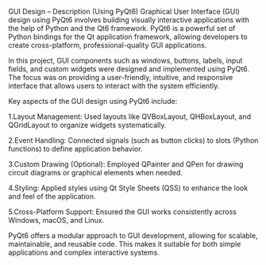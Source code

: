 GUI Design – Description (Using PyQt6)
Graphical User Interface (GUI) design using PyQt6 involves building visually interactive applications with the help of Python and the Qt6 framework. PyQt6 is a powerful set of Python bindings for the Qt application framework, allowing developers to create cross-platform, professional-quality GUI applications.

In this project, GUI components such as windows, buttons, labels, input fields, and custom widgets were designed and implemented using PyQt6. The focus was on providing a user-friendly, intuitive, and responsive interface that allows users to interact with the system efficiently.

Key aspects of the GUI design using PyQt6 include:

  1.Layout Management: Used layouts like QVBoxLayout, QHBoxLayout, and QGridLayout to organize widgets systematically.

  2.Event Handling: Connected signals (such as button clicks) to slots (Python functions) to define application behavior.

  3.Custom Drawing (Optional): Employed QPainter and QPen for drawing circuit diagrams or graphical elements when needed.

  4.Styling: Applied styles using Qt Style Sheets (QSS) to enhance the look and feel of the application.

  5.Cross-Platform Support: Ensured the GUI works consistently across Windows, macOS, and Linux.

PyQt6 offers a modular approach to GUI development, allowing for scalable, maintainable, and reusable code. This makes it suitable for both simple applications and complex interactive systems.

